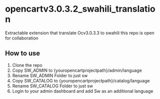 # opencartv3.0.3.2_swahili_translation
Extractable extension that translate Ocv3.0.3.3 to swahili this repo is open for collaboration 

<h2> How to use </h2>
<ol>
<li>Clone the repo</li>
<li>Copy SW_ADMIN to {youropencartprojectpath}/admin/language</li>
<li>Rename SW_ADMIN Folder to just sw</li>
<li>Copy SW_CATALOG to {youropencartprojectpath}/catalog/language</li>
<li>Rename SW_CATALOG Folder to just sw</li>
<li>Login to your admin dashboard and add Sw as an additional language</li>
</ol>

